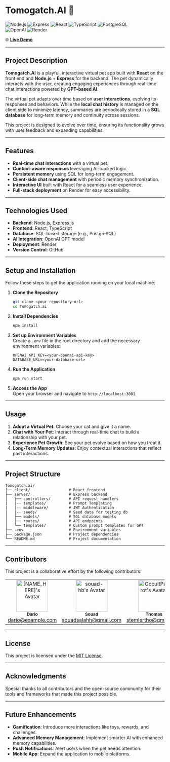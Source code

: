 # **Tomogatch.AI** 🐾

![Node.js](https://img.shields.io/badge/Node.js-339933?style=for-the-badge&logo=nodedotjs&logoColor=white)
![Express](https://img.shields.io/badge/Express.js-000000?style=for-the-badge&logo=express&logoColor=white)
![React](https://img.shields.io/badge/React-61DAFB?style=for-the-badge&logo=react&logoColor=black)
![TypeScript](https://img.shields.io/badge/TypeScript-007ACC?style=for-the-badge&logo=typescript&logoColor=white)
![PostgreSQL](https://img.shields.io/badge/PostgreSQL-336791?style=for-the-badge&logo=postgresql&logoColor=white)  
![OpenAI](https://img.shields.io/badge/OpenAI-412991?style=for-the-badge&logo=openai&logoColor=white)
![Render](https://img.shields.io/badge/Render-00979D?style=for-the-badge&logo=render&logoColor=white)

🌐 **[Live Demo](https://tomogatch-ai.onrender.com/)**

---

## **Project Description**

**Tomogatch.AI** is a playful, interactive virtual pet app built with **React** on the front end and **Node.js** + **Express** for the backend. The pet dynamically interacts with the user, creating engaging experiences through real-time chat interactions powered by **GPT-based AI**.

The virtual pet adapts over time based on **user interactions**, evolving its responses and behaviors. While the **local chat history** is managed on the client side to minimize latency, summaries are periodically stored in a **SQL database** for long-term memory and continuity across sessions.

This project is designed to evolve over time, ensuring its functionality grows with user feedback and expanding capabilities.

---

## **Features**

- **Real-time chat interactions** with a virtual pet.
- **Context-aware responses** leveraging AI-backed logic.
- **Persistent memory** using SQL for long-term engagement.
- **Client-side chat management** with periodic memory synchronization.
- **Interactive UI** built with React for a seamless user experience.
- **Full-stack deployment** on Render for easy accessibility.

---

## **Technologies Used**

- **Backend**: Node.js, Express.js
- **Frontend**: React, TypeScript
- **Database**: SQL-based storage (e.g., PostgreSQL)
- **AI Integration**: OpenAI GPT model
- **Deployment**: Render
- **Version Control**: GitHub

---

## **Setup and Installation**

Follow these steps to get the application running on your local machine:

1. **Clone the Repository**

   ```bash
   git clone <your-repository-url>
   cd Tomogatch.ai
   ```

2. **Install Dependencies**

   ```bash
   npm install
   ```

3. **Set up Environment Variables**  
   Create a `.env` file in the root directory and add the necessary environment variables:

   ```
   OPENAI_API_KEY=<your-openai-api-key>
   DATABASE_URL=<your-database-url>
   ```

4. **Run the Application**

   ```bash
   npm run start
   ```

5. **Access the App**  
   Open your browser and navigate to `http://localhost:3001`.

---

## **Usage**

1. **Adopt a Virtual Pet**: Choose your cat and give it a name.
2. **Chat with Your Pet**: Interact through real-time chat to build a relationship with your pet.
3. **Experience Pet Growth**: See your pet evolve based on how you treat it.
4. **Long-Term Memory Updates**: Enjoy contextual interactions that reflect past interactions.

---

## **Project Structure**

```
Tomogatch.ai/
├── client/                 # React frontend
├── server/                 # Express backend
│   ├── controllers/        # API request handlers
|   |-- templates/          # Prompt Templating
|   |-- middleware/         # JWT Authentication
|   |-- seeds/              # Seed data for testing db
│   ├── models/             # SQL database models
│   ├── routes/             # API endpoints
│   └── templates/          # Custom prompt templates for GPT
├── .env                    # Environment variables
├── package.json            # Project dependencies
└── README.md               # Project documentation
```

---

## **Contributors**

This project is a collaborative effort by the following contributors:


<table>
  <tr>
    <td align="center">
      <a href="https://github.com/[NAME_HERE]">
        <img src="https://github.com/[NAME_HERE].png?size=100" width="100px;" alt="[NAME_HERE]'s Avatar"/>
        <br />
        <sub><b>Dario</b></sub>
      </a>
      <br />
      <a href="mailto:dario@example.com">dario@example.com</a>
    </td>
    <td align="center">
      <a href="https://github.com/souad-hb">
        <img src="https://github.com/souad-hb.png?size=100" width="100px;" alt="souad-hb's Avatar"/>
        <br />
        <sub><b>Souad</b></sub>
      </a>
      <br />
      <a href="mailto:souadsalahh@gmail.com">souadsalahh@gmail.com</a>
    </td>
    <td align="center">
      <a href="https://github.com/OccultParrot">
        <img src="https://github.com/OccultParrot.png?size=100" width="100px;" alt="OccultParrot's Avatar"/>
        <br />
        <sub><b>Thomas</b></sub>
      </a>
      <br />
      <a href="mailto:stemlertho@gmail.com">stemlertho@gmail.com</a>
    </td>
    <td align="center">
      <a href="https://github.com/savevsgames">
        <img src="https://github.com/savevsgames.png?size=100" width="100px;" alt="savevsgames's Avatar"/>
        <br />
        <sub><b>Greg</b></sub>
      </a>
      <br />
      <a href="mailto:gregcbarker@gmail.com">gregcbarker@gmail.com</a>
    </td>
  </tr>
</table>

---

## **License**

This project is licensed under the [MIT License](https://opensource.org/licenses/MIT).

---

## **Acknowledgments**

Special thanks to all contributors and the open-source community for their tools and frameworks that made this project possible.

---

## **Future Enhancements**

- **Gamification**: Introduce more interactions like toys, rewards, and challenges.
- **Advanced Memory Management**: Implement smarter AI with enhanced memory capabilities.
- **Push Notifications**: Alert users when the pet needs attention.
- **Mobile App**: Expand the application to mobile platforms.
